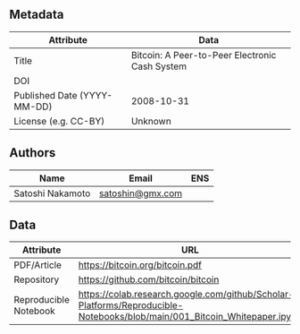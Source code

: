 ## Metadata

| Attribute | Data |
|---|---|
| Title | Bitcoin: A Peer-to-Peer Electronic Cash System |
| DOI |  |
| Published Date (YYYY-MM-DD) | 2008-10-31 |
| License (e.g. CC-BY) | Unknown |

## Authors

| Name | Email | ENS |
|---|---|---|
| Satoshi Nakamoto | satoshin@gmx.com |  |

## Data

| Attribute | URL |
|---|---|
| PDF/Article | https://bitcoin.org/bitcoin.pdf |
| Repository | https://github.com/bitcoin/bitcoin |
| Reproducible Notebook | https://colab.research.google.com/github/Scholar-Platforms/Reproducible-Notebooks/blob/main/001_Bitcoin_Whitepaper.ipynb |
